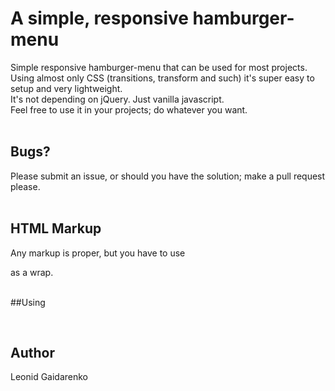 # A simple, responsive hamburger-menu


Simple responsive hamburger-menu that can be used for most projects. Using almost only CSS (transitions, transform and such) it's super easy to setup and very lightweight.<br>
It's not depending on jQuery. Just vanilla javascript.<br>
Feel free to use it in your projects; do whatever you want.<br><br>
## Bugs?
Please submit an issue, or should you have the solution; make a pull request please.<br><br>

## HTML Markup
Any markup is proper, but you have to use <nav class=”some-class”></nav> as a wrap.<br><br> 


##Using
<link rel="stylesheet" href="lg-simple-js-mobile-menu.css">
<script type="text/javascript" src="lg-simple-js-mobile-menu.js "></script><br>


<script type="text/javascript"><br>
burgerMenu(“some-class”, endpoint)<br>
</script>

## Author
Leonid Gaidarenko
